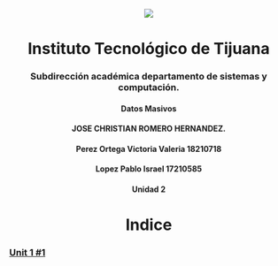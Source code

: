 
<p align="center">
 <img src="https://user-images.githubusercontent.com/77422159/157056166-aa1ef8bd-fa1d-42c0-8846-860d0e81f54f.png">
  </p>

<h1 align="center"> Instituto Tecnológico de Tijuana </h1>
<h3 align="center"> Subdirección académica departamento de sistemas y computación.</h3>
<h4 align="center"> Datos Masivos</h4>

<h4 align="center"> JOSE CHRISTIAN ROMERO HERNANDEZ.</h4>



<h4 align="center"> Perez Ortega Victoria Valeria 18210718</h4>
<h4 align="center"> Lopez Pablo Israel 17210585</h4>
<h4 align="center"> Unidad 2</h4>


<h1 align="center"> Indice </h1>



###  [Unit 1 #1](https://github.com/israelpablo/DatoMasivos/tree/Unit1/Unit1)


